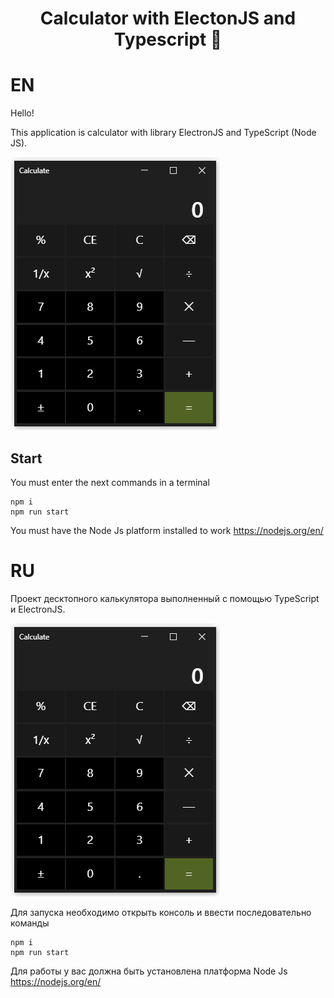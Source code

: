 

<h1 align="center">Calculator with ElectonJS and Typescript 👋</h1>

# EN

Hello!

This application is calculator with library ElectronJS and TypeScript (Node JS).

![](https://github.com/Progovich/electron-ts-nodejs-calculator/blob/master/other/calc.png)

## Start

You must enter the next commands in a terminal

```
npm i
npm run start
```

You must have the Node Js platform installed to work https://nodejs.org/en/



# RU

Проект десктопного калькулятора выполненный с помощью TypeScript и ElectronJS.

![](https://github.com/Progovich/electron-ts-nodejs-calculator/blob/master/other/calc.png)

Для запуска необходимо открыть консоль и ввести последовательно команды

```
npm i
npm run start
```

Для работы у вас должна быть установлена платформа Node Js https://nodejs.org/en/

